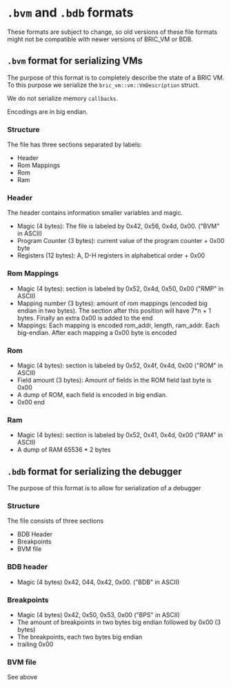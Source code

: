 # `.bvm` and `.bdb` formats
These formats are subject to change, so old versions of these file formats might not be compatible with newer versions of BRIC_VM or BDB.
## `.bvm` format for serializing VMs
The purpose of this format is to completely describe the state of a BRIC VM. To this purpose we serialize the `bric_vm::vm::VmDescription` struct.

We do not serialize memory `callbacks`.

Encodings are in big endian.

### Structure
The file has three sections separated by labels:
- Header
- Rom Mappings
- Rom
- Ram

### Header
The header contains information smaller variables and magic.
- Magic (4 bytes): The file is labeled by 0x42, 0x56, 0x4d, 0x00. ("BVM" in ASCII)
- Program Counter (3 bytes): current value of the program counter + 0x00 byte
- Registers (12 bytes): A, D-H registers in alphabetical order + 0x00
### Rom Mappings
- Magic (4 bytes): section is labeled by 0x52, 0x4d, 0x50, 0x00 ("RMP" in ASCII)
- Mapping number (3 bytes): amount of rom mappings (encoded big endian in two bytes). The section after this position will have 7*n + 1 bytes. Finally an extra 0x00 is added to the end
- Mappings: Each mapping is encoded rom_addr, length, ram_addr. Each big-endian. After each mapping a 0x00 byte is encoded
### Rom
- Magic (4 bytes): section is labeled by 0x52, 0x4f, 0x4d, 0x00 ("ROM" in ASCII)
- Field amount (3 bytes): Amount of fields in the ROM field last byte is 0x00
- A dump of ROM, each field is encoded in big endian.
- 0x00 end
### Ram
- Magic (4 bytes): section is labeled by 0x52, 0x41, 0x4d, 0x00 ("RAM" in ASCII)
- A dump of RAM 65536 * 2 bytes


## `.bdb` format for serializing the debugger
The purpose of this format is to allow for serialization of a debugger

### Structure
The file consists of three sections
- BDB Header
- Breakpoints
- BVM file

### BDB header
- Magic (4 bytes) 0x42, 044, 0x42, 0x00. ("BDB" in ASCII)

### Breakpoints
- Magic (4 bytes) 0x42, 0x50, 0x53, 0x00 ("BPS" in ASCII)
- The amount of breakpoints in two bytes big endian followed by 0x00 (3 bytes)
- The breakpoints, each two bytes big endian
- trailing 0x00

### BVM file
See above